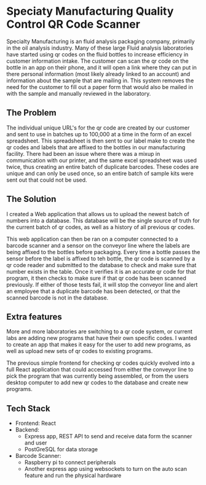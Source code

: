 # Speciaty Manufacturing Quality Control QR Code Scanner

Specialty Manufacturing is an fluid analysis packaging company, primarily in the oil analysis industry. Many of these large Fluid analysis laboratories have started using qr codes on the fluid bottles to increase efficiency in customer information intake. The customer can scan the qr code on the bottle in an app on their phone, and it will open a link where they can put in there personal information (most likely already linked to an account) and information about the sample that are mailing in. This system removes the need for the customer to fill out a paper form that would also be mailed in with the sample and manually reviewed in the laboratory. 

## The Problem 

The individual unique URL's for the qr code are created by our customer and sent to use in batches up to 100,000 at a time in the form of an excel spreadsheet. This spreadsheet is then sent to our label make to create the qr codes and labels that are affixed to the bottles in our manufacturing facility. There had been an issue where there was a mixup in communication with our printer, and the same excel spreadsheet was used twice, thus creating an entire batch of duplicate barcodes. These codes are unique and can only be used once, so an entire batch of sample kits were sent out that could not be used.

## The Solution

I created a Web application that allows us to upload the newest batch of numbers into a database. This database will be the single source of truth for the current batch of qr codes, as well as a history of all previous qr codes. 

This web application can then be ran on a computer connected to a barcode scanner and a sensor on the conveyor line where the labels are being affixed to the bottles before packaging. Every time a bottle passes the sensor before the label is affixed to teh bottle, the qr code is scanned by a qr code reader and submitted to the database to check and make sure that number exists in the table. Once it verifies it is an accurate qr code for that program, it then checks to make sure if that qr code has been scanned previously. If either of those tests fail, it will stop the conveyor line and alert an employee that a duplicate barcode has been detected, or that the scanned barcode is not in the database. 

## Extra features

More and more laboratories are switching to a qr code system, or current labs are adding new programs that have their own specific codes. I wanted to create an app that makes it easy for the user to add new programs, as well as upload new sets of qr codes to existing programs. 

The previous simple frontend for checking qr codes quickly evolved into a full React application that could accessed from either the conveyor line to pick the program that was currently being assembled, or from the users desktop computer to add new qr codes to the database and create new programs. 

## Tech Stack

 - Frontend: React
 - Backend:
   - Express app, REST API to send and receive data form the scanner and user
   - PostGreSQL for data storage
 - Barcode Scanner:
   - Raspberry pi to connect peripherals 
   - Another express app using websockets to turn on the auto scan feature and run the physical hardware
